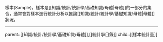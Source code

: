 樣本(Sample)，樣本是[[知識/統計/統計學/基礎知識/母體|母體]]的一部分的集合，通常會對樣本進行統計分析以推論[[知識/統計/統計學/基礎知識/母體|母體]]狀況。
- - -
parent::[[知識/統計/統計學/基礎知識/母體]],[[統計學目錄]]
child::[[樣本統計量]]